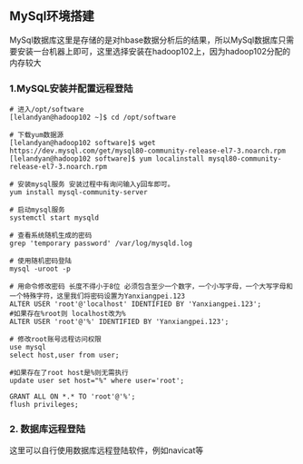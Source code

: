 ##  MySql环境搭建

MySql数据库这里是存储的是对hbase数据分析后的结果，所以MySql数据库只需要安装一台机器上即可，这里选择安装在hadoop102上，因为hadoop102分配的内存较大

### 1.MySQL安装并配置远程登陆

```shell
# 进入/opt/software
[lelandyan@hadoop102 ~]$ cd /opt/software

# 下载yum数据源
[lelandyan@hadoop102 software]$ wget https://dev.mysql.com/get/mysql80-community-release-el7-3.noarch.rpm
[lelandyan@hadoop102 software]$ yum localinstall mysql80-community-release-el7-3.noarch.rpm

# 安装mysql服务 安装过程中有询问输入y回车即可。
yum install mysql-community-server

# 启动mysql服务
systemctl start mysqld

# 查看系统随机生成的密码
grep 'temporary password' /var/log/mysqld.log

# 使用随机密码登陆
mysql -uroot -p

# 用命令修改密码 长度不得小于8位 必须包含至少一个数字，一个小写字母，一个大写字母和一个特殊字符，这里我们将密码设置为Yanxiangpei.123
ALTER USER 'root'@'localhost' IDENTIFIED BY 'Yanxiangpei.123';
#如果存在%root则 localhost改为%
ALTER USER 'root'@'%' IDENTIFIED BY 'Yanxiangpei.123';

# 修改root账号远程访问权限
use mysql
select host,user from user;

#如果存在了root host是%则无需执行
update user set host="%" where user='root';

GRANT ALL ON *.* TO 'root'@'%';
flush privileges;
```

### 2. 数据库远程登陆

这里可以自行使用数据库远程登陆软件，例如navicat等

